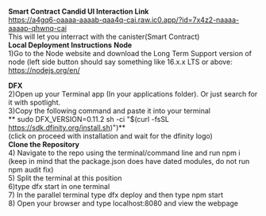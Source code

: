 **Smart Contract Candid UI Interaction Link**<br/>
https://a4gq6-oaaaa-aaaab-qaa4q-cai.raw.ic0.app/?id=7x4z2-naaaa-aaaap-qhwnq-cai
<br/>
This will let you interract with the canister(Smart Contract)<br/>
**Local Deployment Instructions**
**Node**
<br/>
1)Go to the Node website and download the Long Term Support version of node (left side button should say something like 16.x.x LTS or above:
https://nodejs.org/en/ <br/>


**DFX**<br/>
2)Open up your Terminal app (In your applications folder). Or just search for it with spotlight.
<br/>
3)Copy the following command and paste it into your terminal
<br/>
** sudo DFX_VERSION=0.11.2 sh -ci "$(curl -fsSL https://sdk.dfinity.org/install.sh)")**
<br/>
(click on proceed with installation and wait for the dfinity logo)
<br/>
**Clone the Repository**
<br/>
4) Navigate to the repo using the terminal/command line and run npm i (keep in mind that the package.json does have dated modules, do not run npm audit fix)
<br/>
5)  Split the terminal at this position
<br/>
6)type dfx start in one terminal
<br/>
7) In the parallel terminal type dfx deploy and then type npm start
<br/>
8) Open your browser and type localhost:8080 and view the webpage
<br/>
